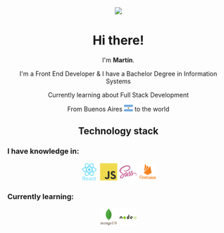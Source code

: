 <div id="header" align="center">
	<img width="150" src="https://media.giphy.com/media/jdPMeyv9rn0hZHh8n9/giphy.gif"/>
</div>
<div align="center">
	<h1> Hi there! </h1>
	<p>I'm <b>Martín</b>.</p>
	<p>I'm a Front End Developer & I have a Bachelor Degree in Information Systems</p>
	<p>Currently learning about Full Stack Development</p>
	<p>From Buenos Aires  <img src="https://raw.githubusercontent.com/lipis/flag-icons/6ace9c47679ff2eb91cbc793fa8f922af32e3320/flags/4x3/ar.svg" width="20"/> to the world</p>
</div>


<div align="center">
	<h2>Technology stack</h2>
</div>
<h3>I have knowledge in:</h3>
<div align="center">
	<img src="https://raw.githubusercontent.com/devicons/devicon/1119b9f84c0290e0f0b38982099a2bd027a48bf1/icons/react/react-original-wordmark.svg" title="React" alt="React" width="40" height="40"/>
	<img src="https://raw.githubusercontent.com/devicons/devicon/1119b9f84c0290e0f0b38982099a2bd027a48bf1/icons/javascript/javascript-original.svg" alt="js" width="40" height="40"/>
	<img src="https://raw.githubusercontent.com/devicons/devicon/1119b9f84c0290e0f0b38982099a2bd027a48bf1/icons/sass/sass-original.svg" alt="sass" width="40" height="40"/>
	<img src="https://raw.githubusercontent.com/devicons/devicon/1119b9f84c0290e0f0b38982099a2bd027a48bf1/icons/firebase/firebase-plain-wordmark.svg" alt="firebase" width="40" height="40"/>
</div>
</div>
	<h3>Currently learning:</h3>
<div>
<div align="center">
	<img src="https://raw.githubusercontent.com/devicons/devicon/1119b9f84c0290e0f0b38982099a2bd027a48bf1/icons/mongodb/mongodb-original-wordmark.svg" alt="mongodb" width="40" height="40"/>
	<img src="https://raw.githubusercontent.com/devicons/devicon/1119b9f84c0290e0f0b38982099a2bd027a48bf1/icons/nodejs/nodejs-original-wordmark.svg" alt="nodejs" width="40" height="40"/>
</div>




